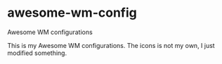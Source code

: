 awesome-wm-config
=================

Awesome WM configurations

This is my Awesome WM configurations.
The icons is not my own, I just modified something.
